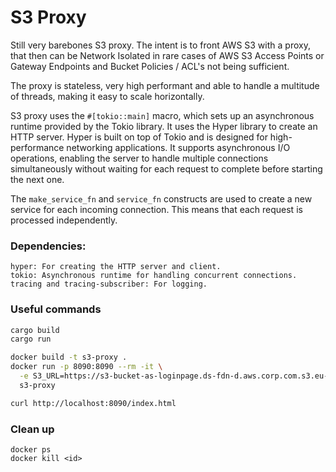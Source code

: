 # S3 Proxy
Still very barebones S3 proxy. The intent is to front AWS S3 with a proxy, that then can be Network Isolated in rare cases of AWS S3 Access Points or Gateway Endpoints and Bucket Policies / ACL's not being sufficient.

The proxy is stateless, very high performant and able to handle a multitude of threads, making it easy to scale horizontally.

S3 proxy uses the `#[tokio::main]` macro, which sets up an asynchronous runtime provided by the Tokio library. It uses the Hyper library to create an HTTP server. Hyper is built on top of Tokio and is designed for high-performance networking applications. It supports asynchronous I/O operations, enabling the server to handle multiple connections simultaneously without waiting for each request to complete before starting the next one.

The `make_service_fn` and `service_fn` constructs are used to create a new service for each incoming connection. This means that each request is processed independently.

### Dependencies:
```
hyper: For creating the HTTP server and client.
tokio: Asynchronous runtime for handling concurrent connections.
tracing and tracing-subscriber: For logging.
```



### Useful commands
```sh
cargo build
cargo run
```

```sh
docker build -t s3-proxy .
docker run -p 8090:8090 --rm -it \
  -e S3_URL=https://s3-bucket-as-loginpage.ds-fdn-d.aws.corp.com.s3.eu-west-1.amazonaws.com \
  s3-proxy

curl http://localhost:8090/index.html
```

### Clean up
```
docker ps 
docker kill <id>
```